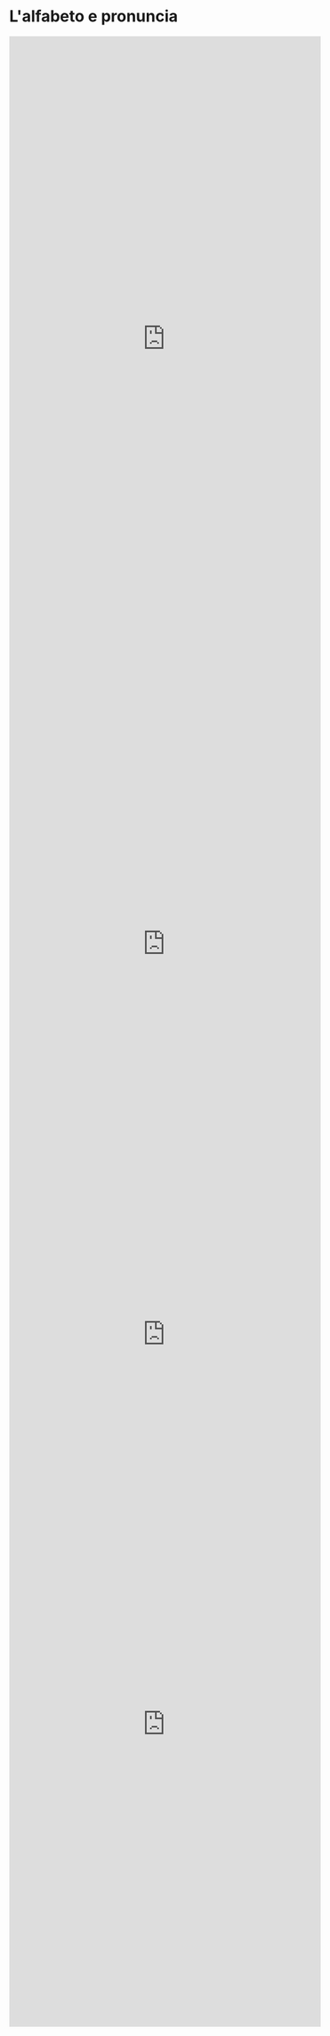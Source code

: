 <h1>L'alfabeto e pronuncia</h1>



<iframe src="https://h5p.org/h5p/embed/345721" width="560" height="1088" frameborder="0" allowfullscreen="allowfullscreen"></iframe>




<iframe src="https://h5p.org/h5p/embed/401347" width="560" height="1088" frameborder="0" allowfullscreen="allowfullscreen">

</iframe>

<script src="https://h5p.org/sites/all/modules/h5p/library/js/h5p-resizer.js" charset="UTF-8"></script>


<iframe width="560" height="315" src="https://www.youtube.com/embed/YqxyFULA5iM" frameborder="0" allow="accelerometer; autoplay; encrypted-media; gyroscope; picture-in-picture" allowfullscreen></iframe>

<iframe src="https://h5p.org/h5p/embed/345721" width="560" height="1088" frameborder="0" allowfullscreen="allowfullscreen"></iframe>

